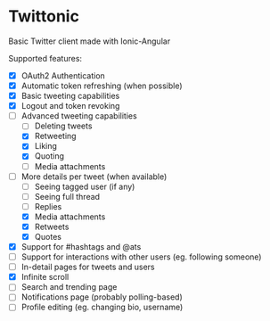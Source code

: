 # Twittonic
Basic Twitter client made with Ionic-Angular

Supported features:
- [X] OAuth2 Authentication
- [X] Automatic token refreshing (when possible)
- [X] Basic tweeting capabilities
- [X] Logout and token revoking
- [ ] Advanced tweeting capabilities
  - [ ] Deleting tweets
  - [X] Retweeting
  - [X] Liking
  - [X] Quoting
  - [ ] Media attachments
- [ ] More details per tweet (when available)
  - [ ] Seeing tagged user (if any)
  - [ ] Seeing full thread
  - [ ] Replies
  - [X] Media attachments
  - [X] Retweets
  - [X] Quotes
- [X] Support for #hashtags and @ats
- [ ] Support for interactions with other users (eg. following someone)
- [ ] In-detail pages for tweets and users
- [X] Infinite scroll
- [ ] Search and trending page
- [ ] Notifications page (probably polling-based)
- [ ] Profile editing (eg. changing bio, username)

